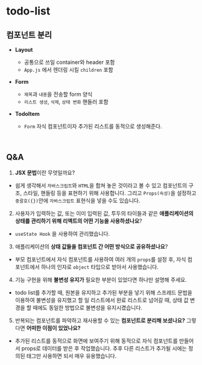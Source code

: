 # todo-list

## 컴포넌트 분리

- **Layout**

  - 공통으로 쓰일 container와 header 포함
  - `App.js` 에서 렌더링 시킬 `children` 포함

- **Form**

  - `제목`과 `내용`을 전송할 form 양식
  - `리스트 생성`, `삭제`, `상태 변화` 핸들러 포함

- **TodoItem**
  - `Form` 자식 컴포넌트이자 추가된 리스트를 동적으로 생성해준다.

<br>

## Q&A

1. **JSX 문법**이란 무엇일까요?

- 쉽게 생각해서 `자바스크립트`와 `HTML`을 합쳐 놓은 것이라고 볼 수 있고 컴포넌트의 구조, 스타일, 핸들링 등을 표현하기 위해 사용합니다. 그리고 `Props(속성)`을 설정하고 `중괄호({})`안에 `자바스크립트` 표현식을 넣을 수도 있습니다.

2. 사용자가 입력하는 값, 또는 이미 입력된 값, 투두의 타이들과 같은 **애플리케이션의 상태를 관리하기 위해 리액트의 어떤 기능을 사용하셨나요**?

- `useState Hook` 을 사용하여 관리했습니다.

3. 애플리케이션의 **상태 값들을 컴포넌트 간 어떤 방식으로 공유하셨나요**?

- 부모 컴포넌트에서 자식 컴포넌트를 사용하여 여러 개의 `props`를 설정 후, 자식 컴포넌트에서 하나의 인자로 `object` 타입으로 받아서 사용했습니다.

4. 기능 구현을 위해 **불변성 유지가** 필요한 부분이 있었다면 하나만 설명해 주세요.

- todo list를 추가할 때, 원본을 유지하고 추가된 부분을 넣기 위해 스프레드 문법을 이용하여 불변성을 유지했고 할 일 리스트에서 완료 리스트로 넘어갈 때, 상태 값 변경을 할 때에도 동일한 방법으로 불변성을 유지시켰습니다.

5. 반복되는 컴포넌트를 파악하고 재사용할 수 있는 **컴포넌트로 분리해 보셨나요?** 그렇다면 **어떠한 이점이 있었나요?**

- 추가된 리스트를 동적으로 화면에 보여주기 위해 동적으로 자식 컴포넌트를 만들어서 props로 데이터를 받은 후 작업했습니다. 추후 다른 리스트가 추가될 시에는 정의된 태그만 사용하면 되서 매우 유용했습니다.
